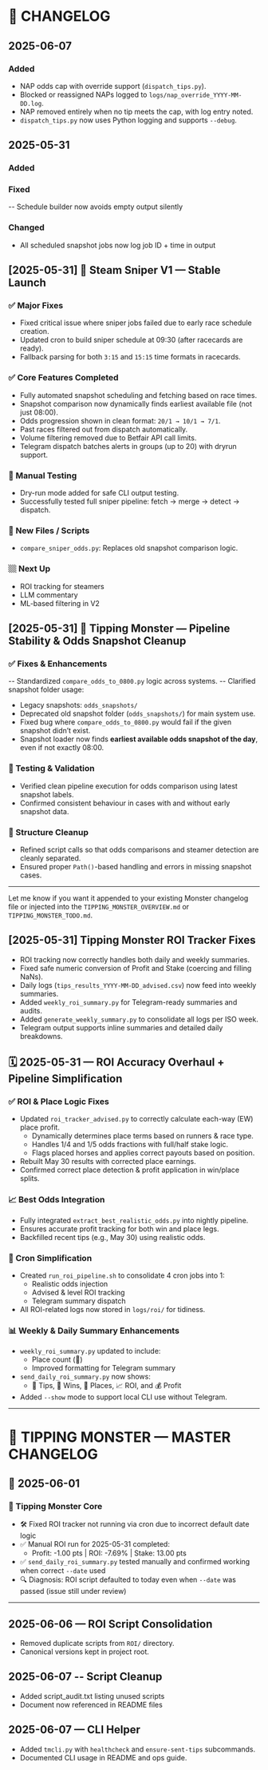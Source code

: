 # 📅 CHANGELOG

## 2025-06-07

### Added
- NAP odds cap with override support (`dispatch_tips.py`).
- Blocked or reassigned NAPs logged to `logs/nap_override_YYYY-MM-DD.log`.
- NAP removed entirely when no tip meets the cap, with log entry noted.
- `dispatch_tips.py` now uses Python logging and supports `--debug`.


## 2025-05-31

### Added

### Fixed
-- Schedule builder now avoids empty output silently

### Changed
- All scheduled snapshot jobs now log job ID + time in output


## [2025-05-31] 🔫 Steam Sniper V1 — Stable Launch

### ✅ Major Fixes
- Fixed critical issue where sniper jobs failed due to early race schedule creation.
- Updated cron to build sniper schedule at 09:30 (after racecards are ready).
- Fallback parsing for both `3:15` and `15:15` time formats in racecards.

### ✅ Core Features Completed
- Fully automated snapshot scheduling and fetching based on race times.
- Snapshot comparison now dynamically finds earliest available file (not just 08:00).
- Odds progression shown in clean format: `20/1 → 10/1 → 7/1`.
- Past races filtered out from dispatch automatically.
- Volume filtering removed due to Betfair API call limits.
- Telegram dispatch batches alerts in groups (up to 20) with dryrun support.

### 🧪 Manual Testing
- Dry-run mode added for safe CLI output testing.
- Successfully tested full sniper pipeline: fetch → merge → detect → dispatch.

### 📂 New Files / Scripts
- `compare_sniper_odds.py`: Replaces old snapshot comparison logic.

### 🏼 Next Up
- ROI tracking for steamers
- LLM commentary
- ML-based filtering in V2

## [2025-05-31] 🧠 Tipping Monster — Pipeline Stability & Odds Snapshot Cleanup

### ✅ Fixes & Enhancements
-- Standardized `compare_odds_to_0800.py` logic across systems.
-- Clarified snapshot folder usage:
  - Legacy snapshots: `odds_snapshots/`
- Deprecated old snapshot folder (`odds_snapshots/`) for main system use.
- Fixed bug where `compare_odds_to_0800.py` would fail if the given snapshot didn’t exist.
- Snapshot loader now finds **earliest available odds snapshot of the day**, even if not exactly 08:00.

### 🧪 Testing & Validation
- Verified clean pipeline execution for odds comparison using latest snapshot labels.
- Confirmed consistent behaviour in cases with and without early snapshot data.

### 📂 Structure Cleanup
- Refined script calls so that odds comparisons and steamer detection are cleanly separated.
- Ensured proper `Path()`-based handling and errors in missing snapshot cases.

---

Let me know if you want it appended to your existing Monster changelog file or injected into the `TIPPING_MONSTER_OVERVIEW.md` or `TIPPING_MONSTER_TODO.md`.

## [2025-05-31] Tipping Monster ROI Tracker Fixes

- ROI tracking now correctly handles both daily and weekly summaries.
- Fixed safe numeric conversion of Profit and Stake (coercing and filling NaNs).
- Daily logs (`tips_results_YYYY-MM-DD_advised.csv`) now feed into weekly summaries.
- Added `weekly_roi_summary.py` for Telegram-ready summaries and audits.
- Added `generate_weekly_summary.py` to consolidate all logs per ISO week.
- Telegram output supports inline summaries and detailed daily breakdowns.


## 🗓️ 2025-05-31 — ROI Accuracy Overhaul + Pipeline Simplification

### ✅ ROI & Place Logic Fixes
- Updated `roi_tracker_advised.py` to correctly calculate each-way (EW) place profit.
  - Dynamically determines place terms based on runners & race type.
  - Handles 1/4 and 1/5 odds fractions with full/half stake logic.
  - Flags placed horses and applies correct payouts based on position.
- Rebuilt May 30 results with corrected place earnings.
- Confirmed correct place detection & profit application in win/place splits.

### 📈 Best Odds Integration
  - Fully integrated `extract_best_realistic_odds.py` into nightly pipeline.
- Ensures accurate profit tracking for both win and place legs.
- Backfilled recent tips (e.g., May 30) using realistic odds.

### 🧼 Cron Simplification
  - Created `run_roi_pipeline.sh` to consolidate 4 cron jobs into 1:
    - Realistic odds injection
    - Advised & level ROI tracking
    - Telegram summary dispatch
  - All ROI-related logs now stored in `logs/roi/` for tidiness.

### 📊 Weekly & Daily Summary Enhancements
- `weekly_roi_summary.py` updated to include:
  - Place count (🥈)
  - Improved formatting for Telegram summary
- `send_daily_roi_summary.py` now shows:
  - 🏇 Tips, 🥇 Wins, 🥈 Places, 📈 ROI, and 💰 Profit
- Added `--show` mode to support local CLI use without Telegram.

---

# 🧾 TIPPING MONSTER — MASTER CHANGELOG

## 📅 2025-06-01


### 🧠 Tipping Monster Core

- 🛠️ Fixed ROI tracker not running via cron due to incorrect default date logic
- ✅ Manual ROI run for 2025-05-31 completed:
  - Profit: -1.00 pts | ROI: -7.69% | Stake: 13.00 pts
- ✅ `send_daily_roi_summary.py` tested manually and confirmed working when correct `--date` used
- 🔍 Diagnosis: ROI script defaulted to today even when `--date` was passed (issue still under review)

---
## 2025-06-06 — ROI Script Consolidation
- Removed duplicate scripts from `ROI/` directory.
- Canonical versions kept in project root.


## 2025-06-07 -- Script Cleanup
- Added script_audit.txt listing unused scripts
- Document now referenced in README files

## 2025-06-07 — CLI Helper
- Added `tmcli.py` with `healthcheck` and `ensure-sent-tips` subcommands.
- Documented CLI usage in README and ops guide.

